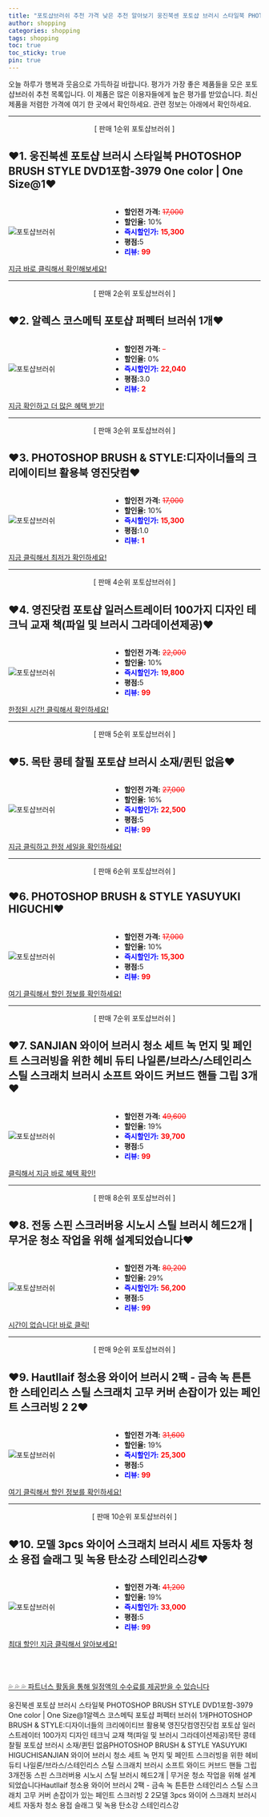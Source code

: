 ```yaml
---
title: "포토샵브러쉬 추천 가격 낮은 추천 알아보기 웅진북센 포토샵 브러시 스타일북 PHOTOSHOP"
author: shopping
categories: shopping
tags: shopping
toc: true
toc_sticky: true
pin: true
---
```

오늘 하루가 행복과 웃음으로 가득하길 바랍니다. 평가가 가장 좋은 제품들을 모은 포토샵브러쉬 추천 목록입니다. 이 제품은 많은 이용자들에게 높은 평가를 받았습니다. 최신 제품을 저렴한 가격에 여기 한 곳에서 확인하세요. 관련 정보는 아래에서 확인하세요.

---
<p class="toplist" style="margin: 0 auto; display: block; width: fit-content;">[ 판매 1순위 포토샵브러쉬 ]</p>

<h2><strong>❤️1. 웅진북센 포토샵 브러시 스타일북 PHOTOSHOP BRUSH STYLE DVD1포함-3979 One color | One Size@1❤️</strong></h2>

<div style="display: flex; align-items: center;">
    <div style="flex: 0.4;">
        <img src="https://thumbnail8.coupangcdn.com/thumbnails/remote/230x230ex/image/vendor_inventory/074b/3c6e13b67a54893b450ba5d90dae54d1a983f232be286a5092bc569905db.jpg" alt="포토샵브러쉬" style="max-width: 100%;">
    </div>
    <div style="flex: 0.6; margin-left: 10px;">
        <ul>
            <li><strong>할인전 가격:</strong> <del style="color: red;">17,000</del></li>
            <li><strong>할인율:</strong> 10%</li>
            <li><span style='color:blue'><strong>즉시할인가:</strong></span> <span style='color:red'><strong>15,300</strong></span></li>
            <li><strong>평점:</strong>5</li>
            <li><span style='color:blue'><strong>리뷰:</strong></span> <span style='color:red'><strong>99</strong></span></li>
        </ul>
    </div>
</div>
<div class="center">
    <a href="https://William4Davisa.github.io?lptag=AF9450613&subid=githubio&pageKey=7247780847&traceid=V0-153&itemId=18429792960&vendorItemId=4467669607" class="myButton">
        지금 바로 클릭해서 확인해보세요!
    </a>
</div>


---
<p class="toplist" style="margin: 0 auto; display: block; width: fit-content;">[ 판매 2순위 포토샵브러쉬 ]</p>

<h2><strong>❤️2. 알렉스 코스메틱 포토샵 퍼펙터 브러쉬 1개❤️</strong></h2>

<div style="display: flex; align-items: center;">
    <div style="flex: 0.4;">
        <img src="https://thumbnail6.coupangcdn.com/thumbnails/remote/230x230ex/image/vendor_inventory/a138/e618858cca365487490707f8512f75bab8c6535de1c3412586eddca8ee12.jpg" alt="포토샵브러쉬" style="max-width: 100%;">
    </div>
    <div style="flex: 0.6; margin-left: 10px;">
        <ul>
            <li><strong>할인전 가격:</strong> <del style="color: red;">-</del></li>
            <li><strong>할인율:</strong> 0%</li>
            <li><span style='color:blue'><strong>즉시할인가:</strong></span> <span style='color:red'><strong>22,040</strong></span></li>
            <li><strong>평점:</strong>3.0</li>
            <li><span style='color:blue'><strong>리뷰:</strong></span> <span style='color:red'><strong>2</strong></span></li>
        </ul>
    </div>
</div>
<div class="center">
    <a href="https://William4Davisa.github.io?lptag=AF9450613&subid=githubio&pageKey=7748185434&traceid=V0-153&itemId=20863739907&vendorItemId=89186460834" class="myButton">
        지금 확인하고 더 많은 혜택 받기!
    </a>
</div>


---
<p class="toplist" style="margin: 0 auto; display: block; width: fit-content;">[ 판매 3순위 포토샵브러쉬 ]</p>

<h2><strong>❤️3. PHOTOSHOP BRUSH & STYLE:디자이너들의 크리에이티브 활용북 영진닷컴❤️</strong></h2>

<div style="display: flex; align-items: center;">
    <div style="flex: 0.4;">
        <img src="https://thumbnail9.coupangcdn.com/thumbnails/remote/230x230ex/image/vendor_inventory/images/2018/08/03/16/5/29852bec-f1b3-4002-ad29-cfa6e1c0ca7d.jpg" alt="포토샵브러쉬" style="max-width: 100%;">
    </div>
    <div style="flex: 0.6; margin-left: 10px;">
        <ul>
            <li><strong>할인전 가격:</strong> <del style="color: red;">17,000</del></li>
            <li><strong>할인율:</strong> 10%</li>
            <li><span style='color:blue'><strong>즉시할인가:</strong></span> <span style='color:red'><strong>15,300</strong></span></li>
            <li><strong>평점:</strong>1.0</li>
            <li><span style='color:blue'><strong>리뷰:</strong></span> <span style='color:red'><strong>1</strong></span></li>
        </ul>
    </div>
</div>
<div class="center">
    <a href="https://William4Davisa.github.io?lptag=AF9450613&subid=githubio&pageKey=16313674&traceid=V0-153&itemId=134715704&vendorItemId=3285797895" class="myButton">
        지금 클릭해서 최저가 확인하세요!
    </a>
</div>


---
<p class="toplist" style="margin: 0 auto; display: block; width: fit-content;">[ 판매 4순위 포토샵브러쉬 ]</p>

<h2><strong>❤️4. 영진닷컴 포토샵 일러스트레이터 100가지 디자인 테크닉 교재 책(파일 및 브러시 그라데이션제공)❤️</strong></h2>

<div style="display: flex; align-items: center;">
    <div style="flex: 0.4;">
        <img src="https://thumbnail8.coupangcdn.com/thumbnails/remote/230x230ex/image/vendor_inventory/6b4f/1246ca27f2ebe0806681fb1c43c9ae2af18d989c64aac686a8ed35dfa9e6.jpg" alt="포토샵브러쉬" style="max-width: 100%;">
    </div>
    <div style="flex: 0.6; margin-left: 10px;">
        <ul>
            <li><strong>할인전 가격:</strong> <del style="color: red;">22,000</del></li>
            <li><strong>할인율:</strong> 10%</li>
            <li><span style='color:blue'><strong>즉시할인가:</strong></span> <span style='color:red'><strong>19,800</strong></span></li>
            <li><strong>평점:</strong>5</li>
            <li><span style='color:blue'><strong>리뷰:</strong></span> <span style='color:red'><strong>99</strong></span></li>
        </ul>
    </div>
</div>
<div class="center">
    <a href="https://William4Davisa.github.io?lptag=AF9450613&subid=githubio&pageKey=8160832986&traceid=V0-153&itemId=23265442244&vendorItemId=90297810385" class="myButton">
        한정된 시간! 클릭해서 확인하세요!
    </a>
</div>


---
<p class="toplist" style="margin: 0 auto; display: block; width: fit-content;">[ 판매 5순위 포토샵브러쉬 ]</p>

<h2><strong>❤️5. 목탄 콩테 찰필 포토샵 브러시 소재/퀸틴 없음❤️</strong></h2>

<div style="display: flex; align-items: center;">
    <div style="flex: 0.4;">
        <img src="https://thumbnail6.coupangcdn.com/thumbnails/remote/230x230ex/image/vendor_inventory/5107/7df10a2ee37bbf86557ae95be1439fec2db6d0455229058599f1ea1c92d3.jpg" alt="포토샵브러쉬" style="max-width: 100%;">
    </div>
    <div style="flex: 0.6; margin-left: 10px;">
        <ul>
            <li><strong>할인전 가격:</strong> <del style="color: red;">27,000</del></li>
            <li><strong>할인율:</strong> 16%</li>
            <li><span style='color:blue'><strong>즉시할인가:</strong></span> <span style='color:red'><strong>22,500</strong></span></li>
            <li><strong>평점:</strong>5</li>
            <li><span style='color:blue'><strong>리뷰:</strong></span> <span style='color:red'><strong>99</strong></span></li>
        </ul>
    </div>
</div>
<div class="center">
    <a href="https://William4Davisa.github.io?lptag=AF9450613&subid=githubio&pageKey=7068756938&traceid=V0-153&itemId=17547781332&vendorItemId=84714676241" class="myButton">
        지금 클릭하고 한정 세일을 확인하세요!
    </a>
</div>


---
<p class="toplist" style="margin: 0 auto; display: block; width: fit-content;">[ 판매 6순위 포토샵브러쉬 ]</p>

<h2><strong>❤️6. PHOTOSHOP BRUSH & STYLE YASUYUKI HIGUCHI❤️</strong></h2>

<div style="display: flex; align-items: center;">
    <div style="flex: 0.4;">
        <img src="https://thumbnail7.coupangcdn.com/thumbnails/remote/230x230ex/image/vendor_inventory/7253/785d57cc38f1b2bd28858ccd5246ec71e6cb226cac28fe09171cf1477f7c.png" alt="포토샵브러쉬" style="max-width: 100%;">
    </div>
    <div style="flex: 0.6; margin-left: 10px;">
        <ul>
            <li><strong>할인전 가격:</strong> <del style="color: red;">17,000</del></li>
            <li><strong>할인율:</strong> 10%</li>
            <li><span style='color:blue'><strong>즉시할인가:</strong></span> <span style='color:red'><strong>15,300</strong></span></li>
            <li><strong>평점:</strong>5</li>
            <li><span style='color:blue'><strong>리뷰:</strong></span> <span style='color:red'><strong>99</strong></span></li>
        </ul>
    </div>
</div>
<div class="center">
    <a href="https://William4Davisa.github.io?lptag=AF9450613&subid=githubio&pageKey=217997697&traceid=V0-153&itemId=674194124&vendorItemId=4738444356" class="myButton">
        여기 클릭해서 할인 정보를 확인하세요!
    </a>
</div>


---
<p class="toplist" style="margin: 0 auto; display: block; width: fit-content;">[ 판매 7순위 포토샵브러쉬 ]</p>

<h2><strong>❤️7. SANJIAN 와이어 브러시 청소 세트 녹 먼지 및 페인트 스크러빙을 위한 헤비 듀티 나일론/브라스/스테인리스 스틸 스크래치 브러시 소프트 와이드 커브드 핸들 그립 3개❤️</strong></h2>

<div style="display: flex; align-items: center;">
    <div style="flex: 0.4;">
        <img src="https://thumbnail6.coupangcdn.com/thumbnails/remote/230x230ex/image/vendor_inventory/fffe/785804a0880b6f36094899a2ae23d43fc6ad09634fc1b1f16395003fd63a.jpg" alt="포토샵브러쉬" style="max-width: 100%;">
    </div>
    <div style="flex: 0.6; margin-left: 10px;">
        <ul>
            <li><strong>할인전 가격:</strong> <del style="color: red;">49,600</del></li>
            <li><strong>할인율:</strong> 19%</li>
            <li><span style='color:blue'><strong>즉시할인가:</strong></span> <span style='color:red'><strong>39,700</strong></span></li>
            <li><strong>평점:</strong>5</li>
            <li><span style='color:blue'><strong>리뷰:</strong></span> <span style='color:red'><strong>99</strong></span></li>
        </ul>
    </div>
</div>
<div class="center">
    <a href="https://William4Davisa.github.io?lptag=AF9450613&subid=githubio&pageKey=7787331001&traceid=V0-153&itemId=21060368138&vendorItemId=89666413666" class="myButton">
        클릭해서 지금 바로 혜택 확인!
    </a>
</div>


---
<p class="toplist" style="margin: 0 auto; display: block; width: fit-content;">[ 판매 8순위 포토샵브러쉬 ]</p>

<h2><strong>❤️8. 전동 스핀 스크러버용 시노시 스틸 브러시 헤드2개 | 무거운 청소 작업을 위해 설계되었습니다❤️</strong></h2>

<div style="display: flex; align-items: center;">
    <div style="flex: 0.4;">
        <img src="https://thumbnail10.coupangcdn.com/thumbnails/remote/230x230ex/image/vendor_inventory/ed8a/5decbe51af5f0056d675c1015a85fe15126ba6e8a68c0582d2ce49d8f6c4.jpg" alt="포토샵브러쉬" style="max-width: 100%;">
    </div>
    <div style="flex: 0.6; margin-left: 10px;">
        <ul>
            <li><strong>할인전 가격:</strong> <del style="color: red;">80,200</del></li>
            <li><strong>할인율:</strong> 29%</li>
            <li><span style='color:blue'><strong>즉시할인가:</strong></span> <span style='color:red'><strong>56,200</strong></span></li>
            <li><strong>평점:</strong>5</li>
            <li><span style='color:blue'><strong>리뷰:</strong></span> <span style='color:red'><strong>99</strong></span></li>
        </ul>
    </div>
</div>
<div class="center">
    <a href="https://William4Davisa.github.io?lptag=AF9450613&subid=githubio&pageKey=7787351318&traceid=V0-153&itemId=21060460198&vendorItemId=88692183312" class="myButton">
        시간이 없습니다! 바로 클릭!
    </a>
</div>


---
<p class="toplist" style="margin: 0 auto; display: block; width: fit-content;">[ 판매 9순위 포토샵브러쉬 ]</p>

<h2><strong>❤️9. Hautllaif 청소용 와이어 브러시 2팩 - 금속 녹 튼튼한 스테인리스 스틸 스크래치 고무 커버 손잡이가 있는 페인트 스크러빙 2 2❤️</strong></h2>

<div style="display: flex; align-items: center;">
    <div style="flex: 0.4;">
        <img src="https://thumbnail9.coupangcdn.com/thumbnails/remote/230x230ex/image/vendor_inventory/46cc/19b50073f12c67e9854e8142e0ec2ab519b8afd2710926503727f6ccc732.jpg" alt="포토샵브러쉬" style="max-width: 100%;">
    </div>
    <div style="flex: 0.6; margin-left: 10px;">
        <ul>
            <li><strong>할인전 가격:</strong> <del style="color: red;">31,600</del></li>
            <li><strong>할인율:</strong> 19%</li>
            <li><span style='color:blue'><strong>즉시할인가:</strong></span> <span style='color:red'><strong>25,300</strong></span></li>
            <li><strong>평점:</strong>5</li>
            <li><span style='color:blue'><strong>리뷰:</strong></span> <span style='color:red'><strong>99</strong></span></li>
        </ul>
    </div>
</div>
<div class="center">
    <a href="https://William4Davisa.github.io?lptag=AF9450613&subid=githubio&pageKey=7678690176&traceid=V0-153&itemId=20504178109&vendorItemId=87582188764" class="myButton">
        여기 클릭해서 할인 정보를 확인하세요!
    </a>
</div>


---
<p class="toplist" style="margin: 0 auto; display: block; width: fit-content;">[ 판매 10순위 포토샵브러쉬 ]</p>

<h2><strong>❤️10. 모델 3pcs 와이어 스크래치 브러시 세트 자동차 청소 용접 슬래그 및 녹용 탄소강 스테인리스강❤️</strong></h2>

<div style="display: flex; align-items: center;">
    <div style="flex: 0.4;">
        <img src="https://thumbnail10.coupangcdn.com/thumbnails/remote/230x230ex/image/vendor_inventory/2381/7d3cc5f6296f77f1adeaf26944f3c5383632f79d4044b386e5aec6128c03.jpg" alt="포토샵브러쉬" style="max-width: 100%;">
    </div>
    <div style="flex: 0.6; margin-left: 10px;">
        <ul>
            <li><strong>할인전 가격:</strong> <del style="color: red;">41,200</del></li>
            <li><strong>할인율:</strong> 19%</li>
            <li><span style='color:blue'><strong>즉시할인가:</strong></span> <span style='color:red'><strong>33,000</strong></span></li>
            <li><strong>평점:</strong>5</li>
            <li><span style='color:blue'><strong>리뷰:</strong></span> <span style='color:red'><strong>99</strong></span></li>
        </ul>
    </div>
</div>
<div class="center">
    <a href="https://William4Davisa.github.io?lptag=AF9450613&subid=githubio&pageKey=7792914676&traceid=V0-153&itemId=21087424688&vendorItemId=90786517408" class="myButton">
        최대 할인! 지금 클릭해서 알아보세요!
    </a>
</div>

<br><br><br>[💦 💦 💦 파트너스 활동을 통해 일정액의 수수료를 제공받을 수 있습니다](https://link.coupang.com/a/bcpT2c)<br><br>웅진북센 포토샵 브러시 스타일북 PHOTOSHOP BRUSH STYLE DVD1포함-3979 One color | One Size@1알렉스 코스메틱 포토샵 퍼펙터 브러쉬 1개PHOTOSHOP BRUSH & STYLE:디자이너들의 크리에이티브 활용북 영진닷컴영진닷컴 포토샵 일러스트레이터 100가지 디자인 테크닉 교재 책(파일 및 브러시 그라데이션제공)목탄 콩테 찰필 포토샵 브러시 소재/퀸틴 없음PHOTOSHOP BRUSH & STYLE YASUYUKI HIGUCHISANJIAN 와이어 브러시 청소 세트 녹 먼지 및 페인트 스크러빙을 위한 헤비 듀티 나일론/브라스/스테인리스 스틸 스크래치 브러시 소프트 와이드 커브드 핸들 그립 3개전동 스핀 스크러버용 시노시 스틸 브러시 헤드2개 | 무거운 청소 작업을 위해 설계되었습니다Hautllaif 청소용 와이어 브러시 2팩 - 금속 녹 튼튼한 스테인리스 스틸 스크래치 고무 커버 손잡이가 있는 페인트 스크러빙 2 2모델 3pcs 와이어 스크래치 브러시 세트 자동차 청소 용접 슬래그 및 녹용 탄소강 스테인리스강
